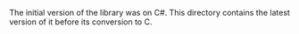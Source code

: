 The initial version of the library was on C#. This directory contains the latest version of it before its conversion to C.
